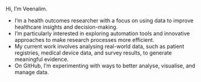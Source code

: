 Hi, I’m Veenalim.

- I’m a health outcomes researcher with a focus on using data to improve healthcare insights and decision-making.
- I’m particularly interested in exploring automation tools and innovative approaches to make research processes more efficient.
- My current work involves analysing real-world data, such as patient registries, medical device data, and survey results, to generate meaningful evidence.
- On GitHub, I’m experimenting with ways to better analyse, visualise, and manage data.

<!---
Veenalim/Veenalim is a ✨ special ✨ repository because its `README.md` (this file) appears on your GitHub profile.
You can click the Preview link to take a look at your changes.
--->

